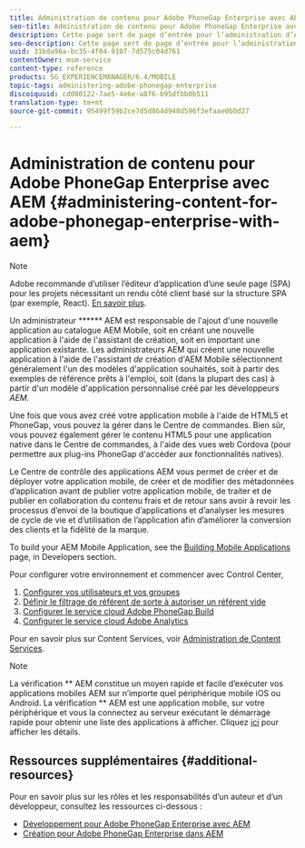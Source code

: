 ```yaml
---
title: Administration de contenu pour Adobe PhoneGap Enterprise avec AEM
seo-title: Administration de contenu pour Adobe PhoneGap Enterprise avec AEM
description: Cette page sert de page d’entrée pour l’administration d’Adobe PhoneGap Enterprise.
seo-description: Cette page sert de page d’entrée pour l’administration d’Adobe PhoneGap Enterprise.
uuid: 31bda96a-bc35-4f04-9107-7d575c04d761
contentOwner: msm-service
content-type: reference
products: SG_EXPERIENCEMANAGER/6.4/MOBILE
topic-tags: administering-adobe-phonegap-enterprise
discoiquuid: cd080122-7ae5-4e6e-a8f6-b95dfbb0b511
translation-type: tm+mt
source-git-commit: 95499f59b2ce7d5d864d948d596f3efaae0b0d27

---
```



# Administration de contenu pour Adobe PhoneGap Enterprise avec AEM {#administering-content-for-adobe-phonegap-enterprise-with-aem}

>[!NOTE]
>
>Adobe recommande d’utiliser l’éditeur d’application d’une seule page (SPA) pour les projets nécessitant un rendu côté client basé sur la structure SPA (par exemple, React). [En savoir plus](/help/sites-developing/spa-overview.md).

Un administrateur ****** AEM est responsable de l&#39;ajout d&#39;une nouvelle application au catalogue AEM Mobile, soit en créant une nouvelle application à l&#39;aide de l&#39;assistant de création, soit en important une application existante. Les administrateurs AEM qui créent une nouvelle application à l&#39;aide de l&#39;assistant *de* création d&#39;AEM Mobile sélectionnent généralement l&#39;un des modèles d&#39;application souhaités, soit à partir des exemples de référence prêts à l&#39;emploi, soit (dans la plupart des cas) à partir d&#39;un modèle d&#39;application personnalisé créé par les développeurs *AEM.*

Une fois que vous avez créé votre application mobile à l&#39;aide de HTML5 et PhoneGap, vous pouvez la gérer dans le Centre de commandes. Bien sûr, vous pouvez également gérer le contenu HTML5 pour une application native dans le Centre de commandes, à l&#39;aide des vues web Cordova (pour permettre aux plug-ins PhoneGap d&#39;accéder aux fonctionnalités natives).

Le Centre de contrôle des applications AEM vous permet de créer et de déployer votre application mobile, de créer et de modifier des métadonnées d’application avant de publier votre application mobile, de traiter et de publier en collaboration du contenu frais et de retour sans avoir à revoir les processus d’envoi de la boutique d’applications et d’analyser les mesures de cycle de vie et d’utilisation de l’application afin d’améliorer la conversion des clients et la fidélité de la marque.

To build your AEM Mobile Application, see the [Building Mobile Applications](/help/mobile/building-app-mobile-phonegap.md) page, in Developers section.

Pour configurer votre environnement et commencer avec Control Center,

1. [Configurer vos utilisateurs et vos groupes](/help/mobile/configure-users-groups.md)
1. [Définir le filtrage de référent de sorte à autoriser un référent vide](/help/mobile/setting-referrer-filter-empty.md) 
1. [Configurer le service cloud Adobe PhoneGap Build](/help/mobile/configure-phonegap-build-cloud.md) 
1. [Configurer le service cloud Adobe Analytics](/help/mobile/configure-adobe-mobile-cloud-service.md) 

Pour en savoir plus sur Content Services, voir [Administration de Content Services](/help/mobile/developing-content-services.md).

>[!NOTE]
>
>La vérification ** AEM constitue un moyen rapide et facile d’exécuter vos applications mobiles AEM sur n’importe quel périphérique mobile iOS ou Android. La vérification ** AEM est une application mobile, sur votre périphérique et vous la connectez au serveur exécutant le démarrage rapide pour obtenir une liste des applications à afficher. Cliquez [ici](/help/mobile/phonegap-mobile-quickstart.md) pour afficher les détails.

## Ressources supplémentaires {#additional-resources}

Pour en savoir plus sur les rôles et les responsabilités d’un auteur et d’un développeur, consultez les ressources ci-dessous :

* [Développement pour Adobe PhoneGap Enterprise avec AEM](/help/mobile/developing-in-phonegap.md)
* [Création pour Adobe PhoneGap Enterprise dans AEM](/help/mobile/phonegap.md)
